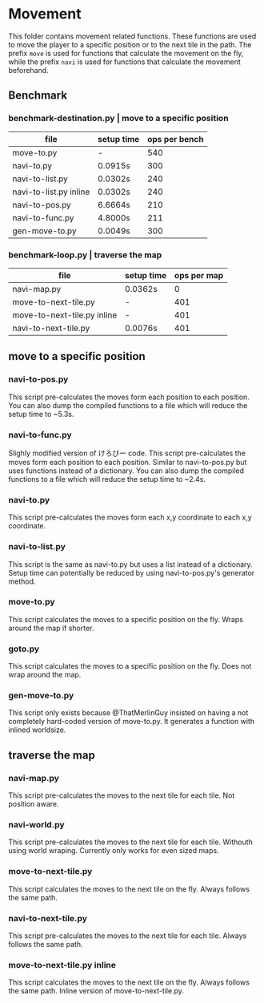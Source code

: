 # Movement
This folder contains movement related functions. These functions are used to move the player to a specific position or to the next tile in the path. The prefix `move` is used for functions that calculate the movement on the fly, while the prefix `navi` is used for functions that calculate the movement beforehand.


## Benchmark

### benchmark-destination.py | move to a specific position
| file                       | setup time | ops per bench |
| -------------------------- | ---------- | ------------- |
| move-to.py                 |          - |           540 |
| navi-to.py                 |    0.0915s |           300 |
| navi-to-list.py            |    0.0302s |           240 |
| navi-to-list.py inline     |    0.0302s |           240 |
| navi-to-pos.py             |    6.6664s |           210 |
| navi-to-func.py            |    4.8000s |           211 |
| gen-move-to.py             |    0.0049s |           300 |


### benchmark-loop.py | traverse the map
| file                        | setup time | ops per map |
| --------------------------- | ---------- | ----------- |
| navi-map.py                 |    0.0362s |           0 |
| move-to-next-tile.py        |          - |         401 |
| move-to-next-tile.py inline |          - |         401 |
| navi-to-next-tile.py        |    0.0076s |         401 |


## move to a specific position

### navi-to-pos.py
This script pre-calculates the moves form each position to each position. You can also dump the compiled functions to a file which will reduce the setup time to ~5.3s.

### navi-to-func.py
Slighly modified version of けろびー code.
This script pre-calculates the moves form each position to each position. Similar to navi-to-pos.py but uses functions instead of a dictionary. You can also dump the compiled functions to a file which will reduce the setup time to ~2.4s.

### navi-to.py
This script pre-calculates the moves form each x,y coordinate to each x,y coordinate.

### navi-to-list.py
This script is the same as navi-to.py but uses a list instead of a dictionary. Setup time can potentially be reduced by using navi-to-pos.py's generator method.

### move-to.py
This script calculates the moves to a specific position on the fly. Wraps around the map if shorter.

### goto.py
This script calculates the moves to a specific position on the fly. Does not wrap around the map.

### gen-move-to.py
This script only exists because @ThatMerlinGuy insisted on having a not completely hard-coded version of move-to.py. It generates a function with inlined worldsize.


## traverse the map

### navi-map.py
This script pre-calculates the moves to the next tile for each tile. Not position aware.

### navi-world.py
This script pre-calculates the moves to the next tile for each tile. Withouth using world wraping. Currently only works for even sized maps.

### move-to-next-tile.py
This script calculates the moves to the next tile on the fly. Always follows the same path.

### navi-to-next-tile.py
This script pre-calculates the moves to the next tile for each tile. Always follows the same path.

### move-to-next-tile.py inline
This script calculates the moves to the next tile on the fly. Always follows the same path. Inline version of move-to-next-tile.py.
